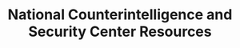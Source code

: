 ---
title: National Counterintelligence and Security Center Resources
year:
description: National Counterintelligence and Security Center (NCSC) curated resources including podcasts, analysis, and best practices.
external_url: dni.gov/index.php/ncsc-what-we-do/ncsc-supply-chain-threats
content_tags:
type: link
filters: cybersecurity na-branded-offering na-audience
---